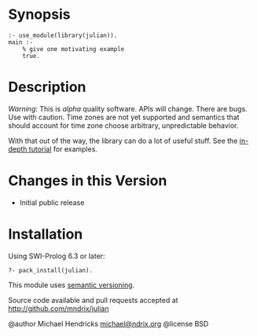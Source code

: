 # Synopsis

    :- use_module(library(julian)).
    main :-
        % give one motivating example
        true.

# Description

*Warning*:  This is _alpha_ quality software.  APIs will change.  There are bugs.  Use with caution.  Time zones are not yet supported and semantics that should account for time zone choose arbitrary, unpredictable behavior.

With that out of the way, the library can do a lot of useful stuff.  See the [in-depth tutorial](http://mndrix.github.io/julian/) for examples.

# Changes in this Version

  * Initial public release

# Installation

Using SWI-Prolog 6.3 or later:

    ?- pack_install(julian).

This module uses [semantic versioning](http://semver.org/).

Source code available and pull requests accepted at
http://github.com/mndrix/julian

@author Michael Hendricks <michael@ndrix.org>
@license BSD
